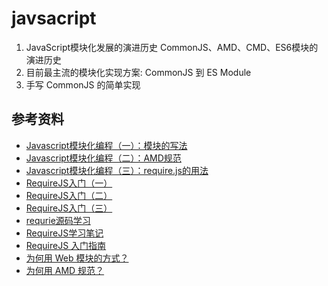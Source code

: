 # javsacript





   
   1. JavaScript模块化发展的演进历史 CommonJS、AMD、CMD、ES6模块的演进历史
   2. 目前最主流的模块化实现方案: CommonJS 到 ES Module
   3. 手写 CommonJS 的简单实现
## 参考资料

- [Javascript模块化编程（一）：模块的写法](http://www.ruanyifeng.com/blog/2012/10/javascript_module.html)
- [Javascript模块化编程（二）：AMD规范](http://www.ruanyifeng.com/blog/2012/10/asynchronous_module_definition.html)
- [Javascript模块化编程（三）：require.js的用法](http://www.ruanyifeng.com/blog/2012/11/require_js.html)
- [RequireJS入门（一）](http://www.cnblogs.com/snandy/archive/2012/05/22/2513652.html)
- [RequireJS入门（二）](http://www.cnblogs.com/snandy/archive/2012/05/23/2513712.html)
- [RequireJS入门（三）](http://www.cnblogs.com/snandy/archive/2012/06/08/2538001.html)
- [requrie源码学习](http://www.cnblogs.com/yexiaochai/p/3632580.html)
- [RequireJS学习笔记](http://www.cnblogs.com/yexiaochai/p/3214926.html)
- [RequireJS 入门指南](http://www.oschina.net/translate/getting-started-with-the-requirejs-library)
- [为何用 Web 模块的方式？](http://cyj.me/why-seajs/requirejs/)
- [为何用 AMD 规范？](http://cyj.me/why-seajs/requirejs/#why-amd)
